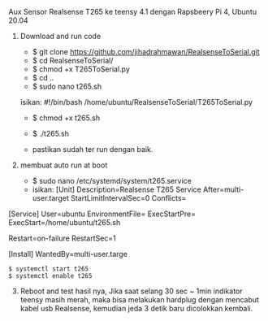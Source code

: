 Aux Sensor Realsense T265 ke teensy 4.1
dengan Rapsbeery Pi 4, Ubuntu 20.04

1. Download and run code	
	- $ git clone https://github.com/jihadrahmawan/RealsenseToSerial.git
	- $ cd RealsenseToSerial/
	- $ chmod +x T265ToSerial.py
	- $ cd ..
	- $ sudo nano t265.sh

	isikan:
		#!/bin/bash 
		/home/ubuntu/RealsenseToSerial/T265ToSerial.py


	- $ chmod +x t265.sh
	- $ ./t265.sh


	- pastikan sudah ter run dengan baik.
	

2. membuat auto run at boot
	- $ sudo nano /etc/systemd/system/t265.service
	- isikan:
[Unit]
Description=Realsense T265 Service
After=multi-user.target
StartLimitIntervalSec=0
Conflicts=

[Service]
User=ubuntu
EnvironmentFile=
ExecStartPre=
ExecStart=/home/ubuntu/t265.sh

Restart=on-failure
RestartSec=1

[Install]
WantedBy=multi-user.targe

	$ systemctl start t265
	$ systemctl enable t265
	
	
3. Reboot and test hasil nya,
  Jika saat selang 30 sec ~ 1min indikator teensy masih merah, 
  maka bisa melakukan hardplug dengan mencabut kabel usb Realsense, kemudian jeda 3 detik baru dicolokkan kembali.
